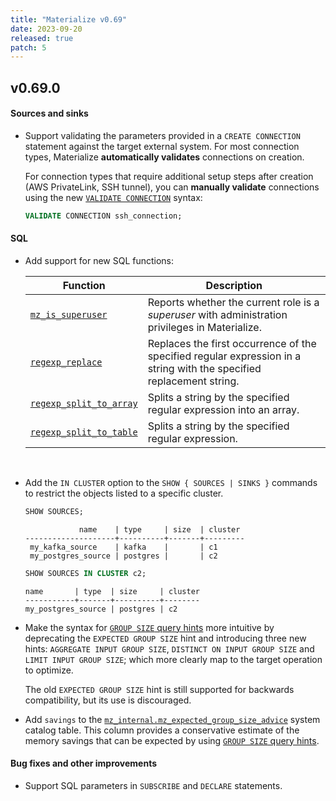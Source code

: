 ```yaml
---
title: "Materialize v0.69"
date: 2023-09-20
released: true
patch: 5
---
```


## v0.69.0

#### Sources and sinks

[//]: # "NOTE(morsapaes) This feature was released in v0.59 behind a feature
flag. The flag was raised in v0.69 — so mentioning it here."

* Support validating the parameters provided in a `CREATE CONNECTION` statement
  against the target external system. For most connection types,
  Materialize **automatically validates** connections on creation.

  For connection types that require additional setup steps after creation
  (AWS PrivateLink, SSH tunnel), you can **manually validate** connections
  using the new [`VALIDATE CONNECTION`](https://materialize.com/docs/sql/validate-connection/)
  syntax:

   ```sql
   VALIDATE CONNECTION ssh_connection;
   ```

#### SQL

* Add support for new SQL functions:

  | Function                                                           | Description                                                 |
  | ------------------------------------------------------------------ | ----------------------------------------------------------- |
  | [`mz_is_superuser`](/sql/functions/#access-privilege-inquiry-func) |  Reports whether the current role is a _superuser_ with administration privileges in Materialize. |
  | [`regexp_replace`](/sql/functions/#string-func) | Replaces the first occurrence of the specified regular expression in a string with the specified replacement string.    |
  | [`regexp_split_to_array`](/sql/functions/#string-func)      | Splits a string by the specified regular expression into an array. |
  | [`regexp_split_to_table`](/sql/functions/#table-func)       | Splits a string by the specified regular expression.               |

<br>

* Add the `IN CLUSTER` option to the `SHOW { SOURCES | SINKS }` commands to
  restrict the objects listed to a specific cluster.

  ```sql
  SHOW SOURCES;
  ```
  ```nofmt
              name    | type     | size  | cluster
  --------------------+----------+-------+---------
   my_kafka_source    | kafka    |       | c1
   my_postgres_source | postgres |       | c2
  ```

  ```sql
  SHOW SOURCES IN CLUSTER c2;
  ```
  ```nofmt
  name       | type  | size     | cluster
  -----------+-------+----------+--------
  my_postgres_source | postgres | c2
  ```

* Make the syntax for [`GROUP SIZE` query hints](/transform-data/optimization/#query-hints)
  more intuitive by deprecating the `EXPECTED GROUP SIZE` hint and introducing
  three new hints: `AGGREGATE INPUT GROUP SIZE`, `DISTINCT ON INPUT GROUP SIZE`
  and `LIMIT INPUT GROUP SIZE`; which more clearly map to the target operation
  to optimize.

  The old `EXPECTED GROUP SIZE` hint is still supported for backwards
  compatibility, but its use is discouraged.

* Add `savings` to the [`mz_internal.mz_expected_group_size_advice`](/sql/system-catalog/mz_internal/#mz_expected_group_size_advice)
  system catalog table. This column provides a conservative estimate of the memory
  savings that can be expected by using [`GROUP SIZE` query hints](/transform-data/optimization/#query-hints).

#### Bug fixes and other improvements

* Support SQL parameters in `SUBSCRIBE` and `DECLARE` statements.
